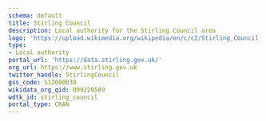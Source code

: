 ```yaml
---
schema: default
title: Stirling Council
description: Local authority for the Stirling Council area 
logo: 'https://upload.wikimedia.org/wikipedia/en/c/c2/Stirling_Council.svg'
type:
- Local authority
portal_url: 'https://data.stirling.gov.uk/'
org_url: https://www.stirling.gov.uk
twitter_handle: StirlingCouncil
gss_code: S12000030
wikidata_org_qid: Q99229589
wdtk_id: stirling_council
portal_type: CKAN
---
```

